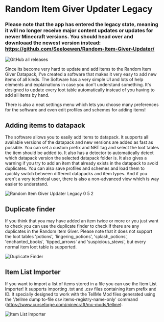 # Random Item Giver Updater Legacy

### Please note that the app has entered the legacy state, meaning it will no longer receive major content updates or updates for newer Minecraft versions. You should head over and downloaad the newest version instead: https://github.com/Seeloewen/Random-Item-Giver-Updater/

![GitHub all releases](https://img.shields.io/github/downloads/Seeloewen/Random-Item-Giver-Updater-Legacy/total?style=for-the-badge)

Since its become very hard to update and add items to the Random Item Giver Datapack, I've created a software that makes it very easy to add new items of all kinds.
The Software has a very simple UI and lots of help elements and explainations in case you don't understand something. It's designed to update every loot table automatically instead of you having to add all items by hand.

There is also a neat settings menu which lets you choose many preferences for the software and even edit profiles and schemes for adding items!

## Adding items to datapack
The software allows you to easily add items to datapack. It supports all available versions of the datapack and new versions are added as fast as possible.
You can set a custom prefix and NBT tag and select the loot tables the item should be added to. It also has a detector to automatically detect which datapack version the selected datapack folder is. It also gives a warning if you try to add an item that already exists in the datapack to avoid duplicates. You can also save profiles and schemes and load them to quickly switch between different datapacks and item types. And if you aren't a very technical user, there is also a non-advanced view which is way easier to understand.

![Random Item Giver Updater Legacy 0 5 2](https://github.com/Seeloewen/Random-Item-Giver-Updater-Legacy/assets/74246933/4757b499-9986-4bc7-beba-461b77831313)

## Duplicate finder
If you think that you may have added an item twice or more or you just want to check you can use the duplicate finder to check if there are any duplicates in the Random Item Giver. Please note that it does not support the loot tables 'potions', 'lingering_potions', 'splash_potions', 'enchanted_books', 'tipped_arrows' and 'suspicious_stews', but every normal item loot table is supported.

![Duplicate Finder](https://github.com/Seeloewen/Random-Item-Giver-Updater-Legacy/assets/74246933/26296df0-5ef5-423f-b3ba-0f077f91eec8)

## Item List Importer
If you want to import a list of items stored in a file you can use the Item List Importer! It supports importing .txt and .csv files containing item prefix and ID. It specially designed to work with the TellMe Mod files generated using the '/tellme dump to-file csv items-registry-name-only' command (https://www.curseforge.com/minecraft/mc-mods/tellme).

![Item List Importer](https://github.com/Seeloewen/Random-Item-Giver-Updater-Legacy/assets/74246933/3447c9de-bfc2-4142-8552-ec4af2d99ab2)
